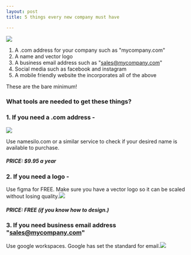 ```yaml
---
layout: post
title: 5 things every new company must have

---
```

![](/designco/uploads/frame-3-3.png)

1. A .com address for your company such  as "mycompany.com"
2. A name and vector logo
3. A business email address such as "sales@mycompany.com"
4. Social media such as facebook and instagram
5. A mobile friendly website the incorporates  all of the above

These are the bare minimum!

### What tools are needed to get these things?

### 1. If  you need a .com address -

![](/designco/uploads/screen-shot-2022-05-23-at-1-21-08-pm.png)

Use  namesilo.com or a similar service to check  if your desired name is available to purchase.

##### PRICE: $9.95 a year

### 2. If  you need a logo -

Use figma for FREE. Make sure you have a vector logo so it can be scaled without losing quality.![](/designco/uploads/screen-shot-2022-05-23-at-1-26-30-pm.png)

##### PRICE: FREE (if you know how to design.)

### 3. If  you need  business email address "sales@mycompany.com"

Use google workspaces. Google has set the standard for email.![](/designco/uploads/screen-shot-2022-05-23-at-1-30-08-pm.png)